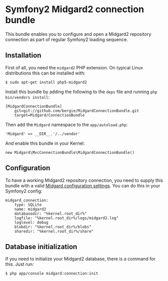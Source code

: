 # Symfony2 Midgard2 connection bundle

This bundle enables you to configure and open a Midgard2 repository connection as part of regular Symfony2 loading sequence.

## Installation

First of all, you need the `midgard2` PHP extension. On typical Linux distributions this can be installed with:

    $ sudo apt-get install php5-midgard2

Install this bundle by adding the following to the `deps` file and running `php bin/vendors install`:

    [MidgardConnectionBundle]
        git=git://github.com/bergie/MidgardConnectionBundle.git
        target=Midgard/ConnectionBundle

Then add the `Midgard` namespace to the `app/autoload.php`:

    'Midgard' => __DIR__.'/../vendor'

And enable this bundle in your Kernel:

    new Midgard\MvcConnectionBundle\MidgardConnectionBundle()

## Configuration

To have a working Midgard2 repository connection, you need to supply this bundle with a valid [Midgard configuration settings](http://www.midgard-project.org/documentation/unified-configuration/). You can do this in your Symfony2 config:

    midgard_connection:
        type: SQLite
        name: midgard2
        databasedir: "%kernel.root_dir%"
        logfile: "%kernel.root_dir%/logs/midgard2.log"
        loglevel: debug
        blobdir: "%kernel.root_dir%/blobs"
        sharedir: "%kernel.root_dir%/share"

## Database initialization

If you need to initialize your Midgard2 database, there is a command for this. Just run:

    $ php app/console midgard:connection:init 
